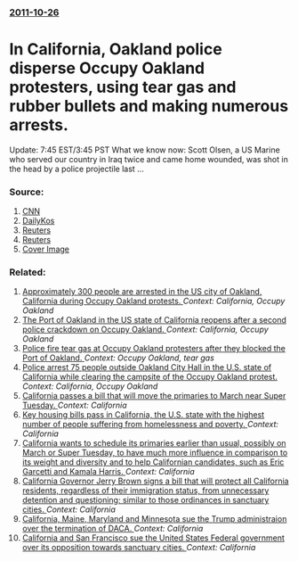 ### [2011-10-26](/news/2011/10/26/index.md)

# In California, Oakland police disperse Occupy Oakland protesters, using tear gas and rubber bullets and making numerous arrests. 

Update: 7:45 EST/3:45 PST What we know now: Scott Olsen, a US Marine who served our country in Iraq twice and came home wounded, was shot in the head by a police projectile last ...


### Source:

1. [CNN](http://www.cnn.com/2011/10/26/us/occupy-wall-steet/index.html?hpt=hp_t1)
2. [DailyKos](http://www.dailykos.com/story/2011/10/26/1030222/-BREAKING-PHOTOS:-Images-CONTRADICT-Oakland-PD-Press-Release-on-Rubber-Bullets)
3. [Reuters](http://www.reuters.com/article/2011/10/26/us-usa-wallstreet-protests-eviction-idUSTRE79P7XL20111026)
4. [Reuters](http://www.reuters.com/article/2011/10/26/us-usa-wallstreet-protests-oakland-idUSTRE79P7KS20111026)
4. [Cover Image](http://assets.dailykos.com/assets/fb_default-83551080ce5aec223661e373eaf232ea.png)

### Related:

1. [Approximately 300 people are arrested in the US city of Oakland, California during Occupy Oakland protests. ](/news/2012/01/28/approximately-300-people-are-arrested-in-the-us-city-of-oakland-california-during-occupy-oakland-protests.md) _Context: California, Occupy Oakland_
2. [The Port of Oakland in the US state of California reopens after a second police crackdown on Occupy Oakland. ](/news/2011/11/3/the-port-of-oakland-in-the-us-state-of-california-reopens-after-a-second-police-crackdown-on-occupy-oakland.md) _Context: California, Occupy Oakland_
3. [Police fire tear gas at Occupy Oakland protesters after they blocked the Port of Oakland. ](/news/2011/11/3/police-fire-tear-gas-at-occupy-oakland-protesters-after-they-blocked-the-port-of-oakland.md) _Context: Occupy Oakland, tear gas_
4. [Police arrest 75 people outside Oakland City Hall in the U.S. state of California while clearing the campsite of the Occupy Oakland protest. ](/news/2011/10/25/police-arrest-75-people-outside-oakland-city-hall-in-the-u-s-state-of-california-while-clearing-the-campsite-of-the-occupy-oakland-protest.md) _Context: California, Occupy Oakland_
5. [California passes a bill that will move the primaries to March near Super Tuesday. ](/news/2017/09/16/california-passes-a-bill-that-will-move-the-primaries-to-march-near-super-tuesday.md) _Context: California_
6. [Key housing bills pass in California, the U.S. state with the highest number of people suffering from homelessness and poverty. ](/news/2017/09/15/key-housing-bills-pass-in-california-the-u-s-state-with-the-highest-number-of-people-suffering-from-homelessness-and-poverty.md) _Context: California_
7. [California wants to schedule its primaries earlier than usual, possibly on March or Super Tuesday, to have much more influence in comparison to its weight and diversity and to help Californian candidates, such as Eric Garcetti and Kamala Harris. ](/news/2017/09/14/california-wants-to-schedule-its-primaries-earlier-than-usual-possibly-on-march-or-super-tuesday-to-have-much-more-influence-in-comparison.md) _Context: California_
8. [California Governor Jerry Brown signs a bill that will protect all California residents, regardless of their immigration status, from unnecessary detention and questioning; similar to those ordinances in sanctuary cities. ](/news/2017/09/12/california-governor-jerry-brown-signs-a-bill-that-will-protect-all-california-residents-regardless-of-their-immigration-status-from-unnece.md) _Context: California_
9. [California, Maine, Maryland and Minnesota sue the Trump administraion over the termination of DACA. ](/news/2017/09/11/california-maine-maryland-and-minnesota-sue-the-trump-administraion-over-the-termination-of-daca.md) _Context: California_
10. [California and San Francisco sue the United States Federal government over its opposition towards sanctuary cities. ](/news/2017/08/14/california-and-san-francisco-sue-the-united-states-federal-government-over-its-opposition-towards-sanctuary-cities.md) _Context: California_
